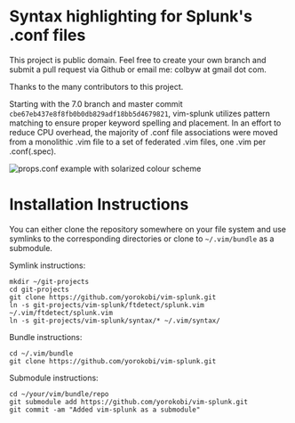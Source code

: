 Syntax highlighting for Splunk's .conf files
=============

This project is public domain. Feel free to create your own branch and submit a pull request via Github or email me: colbyw at gmail dot com.

Thanks to the many contributors to this project.

Starting with the 7.0 branch and master commit `cbe67eb437e8f8fb0b0db829adf18bb5d4679821`, vim-splunk utilizes pattern matching to ensure proper keyword spelling and placement. In an effort to reduce CPU overhead, the majority of .conf file associations were moved from a monolithic .vim file to a set of federated .vim files, one .vim per .conf(.spec).

![props.conf example with solarized colour scheme](https://i.imgur.com/3K8mbWH.png)

Installation Instructions
=============

You can either clone the repository somewhere on your file system and use symlinks to the corresponding directories or clone to `~/.vim/bundle` as a submodule.

Symlink instructions:
```
mkdir ~/git-projects
cd git-projects
git clone https://github.com/yorokobi/vim-splunk.git
ln -s git-projects/vim-splunk/ftdetect/splunk.vim ~/.vim/ftdetect/splunk.vim
ln -s git-projects/vim-splunk/syntax/* ~/.vim/syntax/
```
Bundle instructions:
```
cd ~/.vim/bundle
git clone https://github.com/yorokobi/vim-splunk.git
```
Submodule instructions:
```
cd ~/your/vim/bundle/repo
git submodule add https://github.com/yorokobi/vim-splunk.git
git commit -am "Added vim-splunk as a submodule"
```
